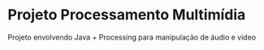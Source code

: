 # Projeto Processamento Multimídia
Projeto envolvendo Java + Processing para manipulação de áudio e video
